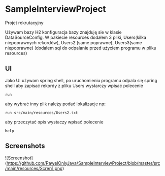 # SampleInterviewProject
Projet rekrutacyjny

Używam bazy H2 konfiguracja bazy znajduję sie w klasie DataSourceConfig.
W pakiecie resources dodałem 3 pliki, Users(kilka niepoprawnych rekordów), Users2 (same poprawne), Users3(same niepoprawne)
(dodałem sql do odpalanie przed użyciem programu w pliku resources)

## UI
Jako UI używam spring shell,
po uruchomieniu programu odpala się spring shell
aby zapisać rekordy z pliku Users wystarczy wpisać polecenie
```
run
```
aby wybrać inny plik należy podać lokalizacje np:
```
run src/main/resources/Users2.txt
```
aby przeczytać opis wystaczy wpisać polecenie 
```
help
```
## Screenshots

![Screenshot] (https://github.com/PawelOnlyJava/SampleInterviewProject/blob/master/src/main/resources/Scren1.png)
